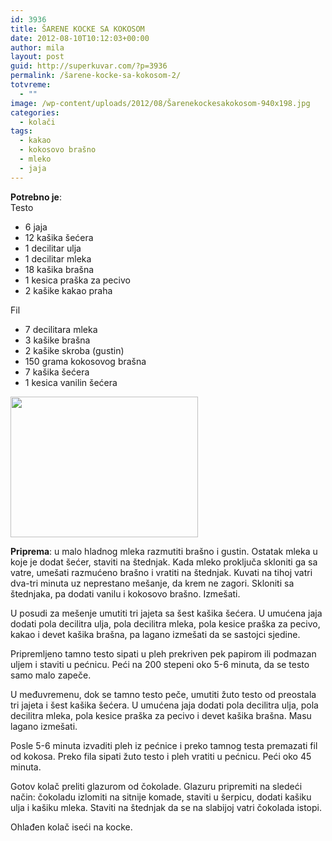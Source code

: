 ```yaml
---
id: 3936
title: ŠARENE KOCKE SA KOKOSOM
date: 2012-08-10T10:12:03+00:00
author: mila
layout: post
guid: http://superkuvar.com/?p=3936
permalink: /šarene-kocke-sa-kokosom-2/
totvreme:
  - ""
image: /wp-content/uploads/2012/08/Šarenekockesakokosom-940x198.jpg
categories:
  - kolači
tags:
  - kakao
  - kokosovo brašno
  - mleko
  - jaja
---
```

**Potrebno je**:  
Testo

  * 6 jaja
  * 12 kašika šećera
  * 1 decilitar ulja
  * 1 decilitar mleka
  * 18 kašika brašna
  * 1 kesica praška za pecivo
  * 2 kašike kakao praha

Fil

  * 7 decilitara mleka
  * 3 kašike brašna
  * 2 kašike skroba (gustin)
  * 150 grama kokosovog brašna
  * 7 kašika šećera
  * 1 kesica vanilin šećera

<img class="alignnone size-medium wp-image-3937" title="Šarenekockesakokosom" src="/wp-content/uploads/2012/08/%C5%A0arenekockesakokosom-300x225.jpg" alt="" width="300" height="225" /> 

**Priprema**: u malo hladnog mleka razmutiti brašno i gustin. Ostatak mleka u koje je dodat šećer, staviti na štednjak. Kada mleko proključa skloniti ga sa vatre, umešati razmućeno brašno i vratiti na štednjak. Kuvati na tihoj vatri dva-tri minuta uz neprestano mešanje, da krem ne zagori. Skloniti sa štednjaka, pa dodati vanilu i kokosovo brašno. Izmešati.

U posudi za mešenje umutiti tri jajeta sa šest kašika šećera. U umućena jaja dodati pola decilitra ulja, pola decilitra mleka, pola kesice praška za pecivo, kakao i devet kašika brašna, pa lagano izmešati da se sastojci sjedine.

Pripremljeno tamno testo sipati u pleh prekriven pek papirom ili podmazan uljem i staviti u pećnicu. Peći na 200 stepeni oko 5-6 minuta, da se testo samo malo zapeče.

U međuvremenu, dok se tamno testo peče, umutiti žuto testo od preostala tri jajeta i šest kašika šećera. U umućena jaja dodati pola decilitra ulja, pola decilitra mleka, pola kesice praška za pecivo i devet kašika brašna. Masu lagano izmešati.

Posle 5-6 minuta izvaditi pleh iz pećnice i preko tamnog testa premazati fil od kokosa. Preko fila sipati žuto testo i pleh vratiti u pećnicu. Peći oko 45 minuta.

Gotov kolač preliti glazurom od čokolade. Glazuru pripremiti na sledeći način: čokoladu izlomiti na sitnije komade, staviti u šerpicu, dodati kašiku ulja i kašiku mleka. Staviti na štednjak da se na slabijoj vatri čokolada istopi.

Ohlađen kolač iseći na kocke.